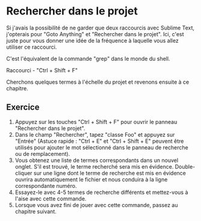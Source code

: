 Rechercher dans le projet
=========================

Si j'avais la possibilité de ne garder que deux raccourcis avec Sublime Text, 
j'opterais pour "Goto Anything" et "Rechercher dans le projet". Ici, c'est
juste pour vous donner une idée de la fréquence à laquelle vous allez utiliser 
ce raccourci.

C'est l'équivalent de la commande "grep" dans le monde du shell.

Raccourci - "Ctrl + Shift + F"

Cherchons quelques termes à l'échelle du projet et revenons ensuite à ce 
chapitre.


Exercice
---------

1. Appuyez sur les touches "Ctrl + Shift + F" pour ouvrir le panneau 
   "Rechercher dans le projet".
2. Dans le champ "Rechercher", tapez "classe Foo" et appuyez sur "Entrée" 
   (Astuce rapide : "Ctrl + E" et "Ctrl + Shift + E" peuvent être utilisés pour 
   ajouter le mot sélectionné dans le panneau de recherche ou de remplacement).
3. Vous obtenez une liste de termes correspondants dans un nouvel onglet. S'il 
   est trouvé, le terme recherché sera mis en évidence. Double-cliquer sur une 
   ligne dont le terme de recherche est mis en évidence ouvrira automatiquement 
   le fichier et nous conduira à la ligne correspondante numéro.
4. Essayez-le avec 4-5 termes de recherche différents et mettez-vous à l'aise 
   avec cette commande.
5. Lorsque vous avez fini de jouer avec cette commande, passez au chapitre
   suivant.
   